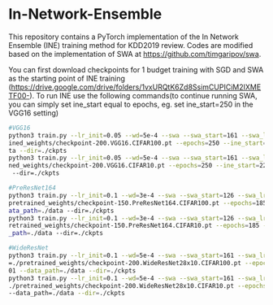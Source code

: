 # In-Network-Ensemble

This repository contains a PyTorch implementation of the In Network Ensemble (INE) training method for KDD2019 review. Codes are modified based on the implementation of SWA at https://github.com/timgaripov/swa.

You can first download checkpoints for 1 budget training with SGD and SWA as the starting point of INE training (https://drive.google.com/drive/folders/1vxURQtK6Zd8SsimCUPICiM2IXMETF00-). To run INE use the following commands(to continue running SWA, you can simply set ine_start equal to epochs, eg. set ine_start=250 in the VGG16 setting)

```bash
#VGG16 
python3 train.py --lr_init=0.05 --wd=5e-4 --swa --swa_start=161 --swa_lr=0.01 --dataset=CIFAR100 --model=VGG16 --resume=./pretra
ined_weights/checkpoint-200.VGG16.CIFAR100.pt --epochs=250 --ine_start=220 --ine_lr_init=0.005 --ine_noise=0.01 --data_path=./da
ta --dir=./ckpts
python3 train.py --lr_init=0.05 --wd=5e-4 --swa --swa_start=161 --swa_lr=0.01 --dataset=CIFAR10 --model=VGG16 --resume=./pretrai
ned_weights/checkpoint-200.VGG16.CIFAR10.pt --epochs=250 --ine_start=220 --ine_lr_init=0.005 --ine_noise=0.01 --data_path=./data
 --dir=./ckpts

#PreResNet164
python3 train.py --lr_init=0.1 --wd=3e-4 --swa --swa_start=126 --swa_lr=0.05 --dataset=CIFAR100 --model=PreResNet164 --resume=./
pretrained_weights/checkpoint-150.PreResNet164.CIFAR100.pt --epochs=185 --ine_start=170 --ine_lr_init=0.01 --ine_noise=0.001 --d
ata_path=./data --dir=./ckpts
python3 train.py --lr_init=0.1 --wd=3e-4 --swa --swa_start=126 --swa_lr=0.01 --dataset=CIFAR10 --model=PreResNet164 --resume=./p
retrained_weights/checkpoint-150.PreResNet164.CIFAR10.pt --epochs=185 --ine_start=170 --ine_lr_init=0.01 --ine_noise=0.01 --data
_path=./data --dir=./ckpts

#WideResNet
python3 train.py --lr_init=0.1 --wd=5e-4 --swa --swa_start=161 --swa_lr=0.05 --dataset=CIFAR100 --model=WideResNet28x10 --resume
=./pretrained_weights/checkpoint-200.WideResNet28x10.CIFAR100.pt --epochs=250 --ine_start=210 --ine_lr_init=0.01 --ine_noise=0.0
01 --data_path=./data --dir=./ckpts
python3 train.py --lr_init=0.1 --wd=5e-4 --swa --swa_start=161 --swa_lr=0.05 --dataset=CIFAR10 --model=WideResNet28x10 --resume=
./pretrained_weights/checkpoint-200.WideResNet28x10.CIFAR10.pt --epochs=250 --ine_start=210 --ine_lr_init=0.01 --ine_noise=0.01
--data_path=./data --dir=./ckpts
```
